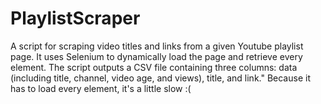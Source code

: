 # PlaylistScraper

A script for scraping video titles and links from a given Youtube playlist page. It uses Selenium to dynamically load the page and retrieve every element. The script outputs a CSV file containing three columns: data (including title, channel, video age, and views), title, and link."
Because it has to load every element, it's a little slow :(